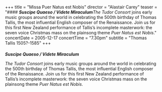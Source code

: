 +++
title = "Missa Puer Natus est Nobis"
director = "Alastair Carey"
teaser = "#### ***Suscipe Quaeso / Videte Miraculum****The Tudor Consort* joins early music groups around the world in celebrating the 500th birthday of Thomas Tallis, the most influential English composer of the Renaissance. Join us for this first New Zealand performance of Tallis’s incomplete masterwork: the seven voice Christmas mass on the plainsong theme *Puer Natus est Nobis*."
concertDate = 2005-12-17
concertTime = "7.30pm"
subtitle = "Thomas Tallis 1505?-1585"
+++

#### 
***Suscipe Quaeso / Videte Miraculum***


*The Tudor Consort* joins early music groups around the world in celebrating the 500th birthday of Thomas Tallis, the most influential English composer of the Renaissance. Join us for this first New Zealand performance of Tallis’s incomplete masterwork: the seven voice Christmas mass on the plainsong theme *Puer Natus est Nobis*.
